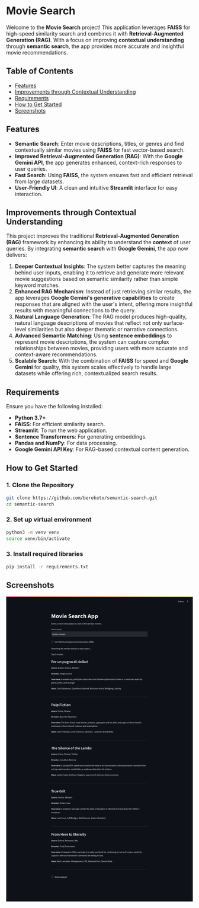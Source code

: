 # **Movie Search**

Welcome to the **Movie Search** project! This application leverages **FAISS** for high-speed similarity search and combines it with **Retrieval-Augmented Generation (RAG)**. With a focus on improving **contextual understanding** through **semantic search**, the app provides more accurate and insightful movie recommendations.

## **Table of Contents**
- [Features](#features)
- [Improvements through Contextual Understanding](#improvements-through-contextual-understanding)
- [Requirements](#requirements)
- [How to Get Started](#how-to-get-started)
- [Screenshots](#screenshots)

## **Features**
- **Semantic Search**: Enter movie descriptions, titles, or genres and find contextually similar movies using **FAISS** for fast vector-based search.
- **Improved Retrieval-Augmented Generation (RAG)**: With the **Google Gemini API**, the app generates enhanced, context-rich responses to user queries.
- **Fast Search**: Using **FAISS**, the system ensures fast and efficient retrieval from large datasets.
- **User-Friendly UI**: A clean and intuitive **Streamlit** interface for easy interaction.

## **Improvements through Contextual Understanding**
This project improves the traditional **Retrieval-Augmented Generation (RAG)** framework by enhancing its ability to understand the **context** of user queries. By integrating **semantic search** with **Google Gemini**, the app now delivers:

1. **Deeper Contextual Insights**: The system better captures the meaning behind user inputs, enabling it to retrieve and generate more relevant movie suggestions based on semantic similarity rather than simple keyword matches.
2. **Enhanced RAG Mechanism**: Instead of just retrieving similar results, the app leverages **Google Gemini's generative capabilities** to create responses that are aligned with the user's intent, offering more insightful results with meaningful connections to the query.
3. **Natural Language Generation**: The RAG model produces high-quality, natural language descriptions of movies that reflect not only surface-level similarities but also deeper thematic or narrative connections.
4. **Advanced Semantic Matching**: Using **sentence embeddings** to represent movie descriptions, the system can capture complex relationships between movies, providing users with more accurate and context-aware recommendations.
5. **Scalable Search**: With the combination of **FAISS** for speed and **Google Gemini** for quality, this system scales effectively to handle large datasets while offering rich, contextualized search results.

## **Requirements**
Ensure you have the following installed:
- **Python 3.7+**
- **FAISS**: For efficient similarity search.
- **Streamlit**: To run the web application.
- **Sentence Transformers**: For generating embeddings.
- **Pandas and NumPy**: For data processing.
- **Google Gemini API Key**: For RAG-based contextual content generation.

## **How to Get Started**

### 1. **Clone the Repository**
```bash
git clone https://github.com/bereketo/semantic-search.git
cd semantic-search
```

### 2. **Set up virtual environment**
```bash
python3 -m venv venv
source venv/bin/activate
```
### 3. **Install required libraries**
```bash
pip install -r requirements.txt

```
## Screenshots
![Image description](images/movie-search.png)




